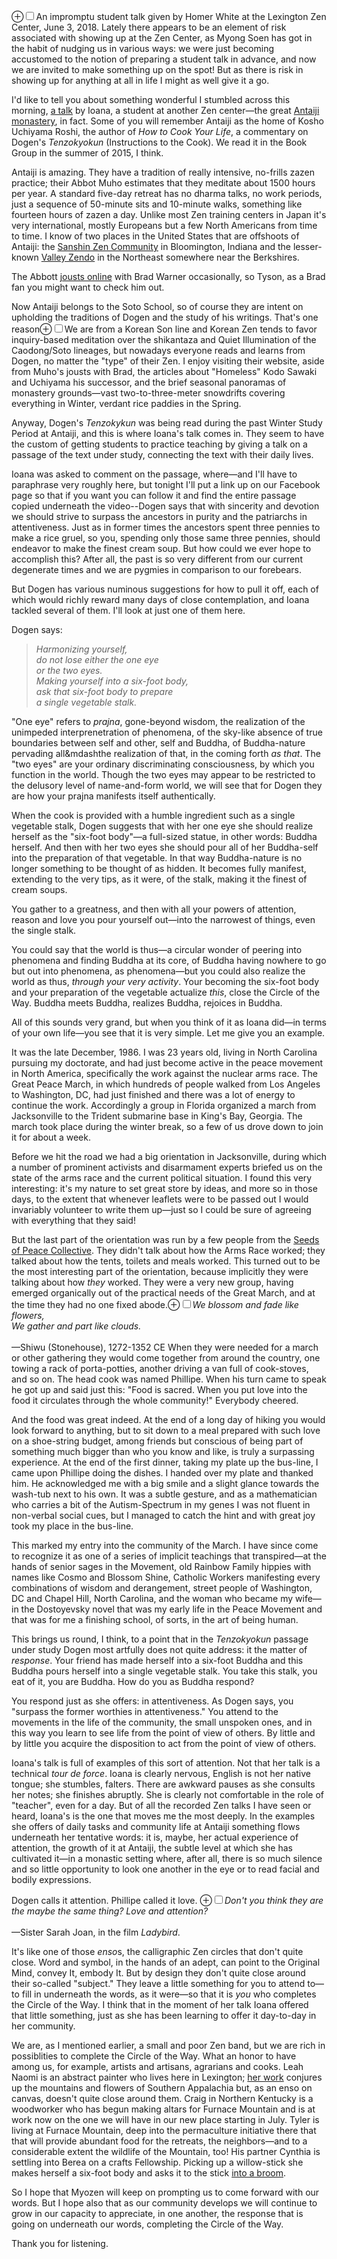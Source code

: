 <label for="mn-intro-stalk" class="margin-toggle">&#8853;</label><input type="checkbox" id="mn-intro-stalk" class="margin-toggle"/><span class="marginnote">An impromptu student talk given by Homer White at the Lexington Zen Center, June 3, 2018.</span>
Lately there appears to be an element of risk associated with showing up at the Zen Center, as Myong Soen has got in the habit of nudging us in various ways<!-- more -->:  we were just becoming accustomed to the notion of preparing a student talk in advance, and now we are invited to make something up on the spot!  But as there is risk in showing up for anything at all in life I might as well give it a go.


I'd like to tell you about something wonderful I stumbled across this morning, <a href="https://www.youtube.com/watch?v=ofiEJt4Qrag" target="_blank">a talk</a> by Ioana, a student at another Zen center&mdash;the great <a href="http://antaiji.org/en/" target="_blank">Antaiji monastery</a>, in fact.  Some of you will remember Antaiji as the home of Kosho Uchiyama Roshi, the author of *How to Cook Your Life*, a commentary on Dogen's *Tenzokyokun* (Instructions to the Cook).  We read it in the Book Group in the summer of 2015, I think.

Antaiji is amazing.  They have a tradition of really intensive, no-frills zazen practice; their Abbot Muho estimates that they meditate about 1500 hours per year.  A standard five-day retreat has no dharma talks, no work periods, just a sequence of 50-minute sits and 10-minute walks, something like fourteen hours of zazen a day.  Unlike most Zen training centers in Japan it's very international, mostly Europeans but a few North Americans from time to time.  I know of two places in the United States that are offshoots of Antaiji:  the <a href="http://www.sanshinji.org/" target="_blank">Sanshin Zen Community</a> in Bloomington, Indiana and the lesser-known <a href="https://valleyzendo.org/" target = "_blank">Valley Zendo</a> in the Northeast somewhere near the Berkshires.

The Abbott <a href="http://hardcorezen.blogspot.com/2011/01/in-which-i-am-criticized-by-master-of.html" target="_blank">jousts online</a> with Brad Warner occasionally, so Tyson, as a Brad fan you might want to check him out.

Now Antaiji belongs to the Soto School, so of course they are intent on upholding the traditions of Dogen and the study of his writings.  That's one reason<label for="mn-lines" class="margin-toggle">&#8853;</label><input type="checkbox" id="mn-lines" class="margin-toggle"/><span class="marginnote">We are from a Korean Son line and Korean Zen tends to favor inquiry-based meditation over the shikantaza and Quiet Illumination of the Caodong/Soto lineages, but nowadays everyone reads and learns from Dogen, no matter the "type" of their Zen.</span> I enjoy visiting their website, aside from Muho's jousts with Brad, the articles about "Homeless" Kodo Sawaki and Uchiyama his successor, and the brief seasonal panoramas of monastery grounds&mdash;vast two-to-three-meter snowdrifts covering everything in Winter, verdant rice paddies in the Spring.

Anyway, Dogen's *Tenzokykun* was being read during the past Winter Study Period at Antaiji, and this is where Ioana's talk comes in.  They seem to have the custom of getting students to practice teaching by giving a talk on a passage of the text under study, connecting the text with their daily lives.

Ioana was asked to comment on the passage, where&mdash;and I'll have to paraphrase very roughly here, but tonight I'll put a link up on our Facebook page so that if you want you can follow it and find the entire passage copied underneath the video--Dogen says that with sincerity and devotion we should strive to surpass the ancestors in purity and the patriarchs in attentiveness.  Just as in former times the ancestors spent three pennies to make a rice gruel, so you, spending only those same three pennies, should endeavor to make the finest cream soup.  But how could we ever hope to accomplish this?  After all, the past is so very different from our current degenerate times and we are pygmies in comparison to our forebears.

But Dogen has various numinous suggestions for how to pull it off, each of which would richly reward many days of close contemplation, and Ioana tackled several of them.  I'll look at just one of them here.

Dogen says:

<blockquote>
   <em>Harmonizing yourself,<br>
   do not lose either the one eye<br>
   or the two eyes.<br>
   Making yourself into a six-foot body,<br>
   ask that six-foot body to prepare<br>
   a single vegetable stalk.</em>
</blockquote>

"One eye" refers to *prajna*, gone-beyond wisdom, the realization of the unimpeded interprenetration of phenomena, of the sky-like absence of true boundaries between self and other, self and Buddha, of Buddha-nature pervading all&mdashthe realization of that, in the coming forth *as that*. The "two eyes" are your ordinary discriminating consciousness, by which you function in the world.  Though the two eyes may appear to be restricted to the delusory level of name-and-form world, we will see that for Dogen they are how your prajna manifests itself authentically.

When the cook is provided with a humble ingredient such as a single vegetable stalk, Dogen suggests that with her one eye she should realize herself as the "six-foot body"&mdash;a full-sized statue, in other words:  Buddha herself. And then with her two eyes she should pour all of her Buddha-self into the preparation of that vegetable.  In that way Buddha-nature is no longer something to be thought of as hidden.  It becomes fully manifest, extending to the very tips, as it were, of the stalk, making it the finest of cream soups.

You gather to a greatness, and then with all your powers of attention, reason and love you pour yourself out&mdash;into the narrowest of things, even the single stalk.

You could say that the world is thus&mdash;a circular wonder of peering into phenomena and finding Buddha at its core, of Buddha having nowhere to go but out into phenomena, as phenomena&mdash;but you could also realize the world as thus, *through your very activity*.  Your becoming the six-foot body and your preparation of the vegetable actualize *this*, close the Circle of the Way.  Buddha meets Buddha, realizes Buddha, rejoices in Buddha.

All of this sounds very grand, but when you think of it as Ioana did&mdash;in terms of your own life&mdash;you see that it is very simple.  Let me give you an example.

It was the late December, 1986.  I was 23 years old, living in North Carolina pursuing my doctorate, and had just become active in the peace movement in North America, specifically the work against the nuclear arms race.  The Great Peace March, in which hundreds of people walked from Los Angeles to Washington, DC, had just finished and there was a lot of energy to continue the work.  Accordingly a group in Florida organized a march from Jacksonville to the Trident submarine base in King's Bay, Georgia.  The march took place during the winter break, so a few of us drove down to join it for about a week.

Before we hit the road we had a big orientation in Jacksonville, during which a number of prominent activists and disarmament experts briefed us on the state of the arms race and the current political situation.  I found this very interesting:  it's my nature to set great store by ideas, and more so in those days, to the extent that whenever leaflets were to be passed out I would invariably volunteer to write them up&mdash;just so I could be sure of agreeing with everything that they said!

But the last part of the orientation was run by a few people from the <a href="https://seedsofpeacecollective.org/about/" target="_blank">Seeds of Peace Collective</a>.  They didn't talk about how the Arms Race worked;  they talked about how the tents, toilets and meals worked.  This turned out to be the most interesting part of the orientation, because implicitly they were talking about how *they* worked.  They were a very new group, having emerged organically out of the practical needs of the Great March, and at the time they had no one fixed abode.<label for="mn-clouds" class="margin-toggle">&#8853;</label><input type="checkbox" id="mn-clouds" class="margin-toggle"/><span class="marginnote">*We blossom and fade like flowers,<br>We gather and part like clouds.*<br><br>&mdash;Shiwu (Stonehouse), 1272-1352 CE</span>  When they were needed for a march or other gathering they would come together from around the country, one towing a rack of porta-potties, another driving a van full of cook-stoves, and so on.  The head cook was named Phillipe.  When his turn came to speak he got up and said just this:  "Food is sacred.  When you put love into the food it circulates through the whole community!"  Everybody cheered.

And the food was great indeed.  At the end of a long day of hiking you would look forward to anything, but to sit down to a meal prepared with such love on a shoe-string budget, among friends but conscious of being part of something much bigger than who you know and like, is truly a surpassing experience.  At the end of the first dinner, taking my plate up the bus-line, I came upon Phillipe doing the dishes.  I handed over my plate and thanked him.  He acknowledged me with a big smile and a slight glance towards the wash-tub next to his own.  It was a subtle gesture, and as a mathematician who carries a bit of the Autism-Spectrum in my genes I was not fluent in non-verbal social cues, but I managed to catch the hint and with great joy took my place in the bus-line.

This marked my entry into the community of the March. I have since come to recognize it as one of a series of implicit teachings that transpired&mdash;at the hands of senior sages in the Movement, old Rainbow Family hippies with names like Cosmo and Blossom Shine, Catholic Workers manifesting every combinations of wisdom and derangement, street people of Washington, DC and Chapel Hill, North Carolina, and the woman who became my wife&mdash;in the Dostoyevsky novel that was my early life in the Peace Movement and that was for me a finishing school, of sorts, in the art of being human.

This brings us round, I think, to a point that in the *Tenzokyokun* passage under study Dogen most artfully does not quite address:  it the matter of *response*.  Your friend has made herself into a six-foot Buddha and this Buddha pours herself into a single vegetable stalk.  You take this stalk, you eat of it, you are Buddha.  How do you as Buddha respond?

You respond just as she offers:  in attentiveness.  As Dogen says, you "surpass the former worthies in attentiveness."  You attend to the movements in the life of the community, the small unspoken ones, and in this way you learn to see life from the point of view of others.  By little and by little you acquire the disposition to act from the point of view of others.

Ioana's talk is full of examples of this sort of attention.  Not that her talk is a technical *tour de force*.  Ioana is clearly nervous, English is not her native tongue; she stumbles, falters.  There are awkward pauses as she consults her notes; she finishes abruptly. She is clearly not comfortable in the role of "teacher", even for a day.  But of all the recorded Zen talks I have seen or heard, Ioana's is the one that moves me the most deeply.  In the examples she offers of daily tasks and community life at Antaiji something flows underneath her tentative words:  it is, maybe, her actual experience of attention, the growth of it at Antaiji, the subtle level at which she has cultivated it&mdash;in a monastic setting where, after all, there is so much silence and so little opportunity to look one another in the eye or to read facial and bodily expressions.

Dogen calls it attention.  Phillipe called it love.
<label for="mn-love" class="margin-toggle">&#8853;</label><input type="checkbox" id="mn-love" class="margin-toggle"/><span class="marginnote">*Don't you think they are the maybe the same thing?  Love and attention?*<br><br>&mdash;Sister Sarah Joan, in the film *Ladybird*.</span>

It's like one of those <em>enso</em>s, the calligraphic Zen circles that don't quite close.  Word and symbol, in the hands of an adept, can point to the Original Mind, convey It, embody It.  But by design they don't quite close around their so-called "subject."  They leave a little something for you to attend to&mdash;to fill in underneath the words, as it were&mdash;so that it is *you* who completes the Circle of the Way.  I think that in the moment of her talk Ioana offered that little something, just as she has been learning to offer it day-to-day in her community.

We are, as I mentioned earlier, a small and poor Zen band, but we are rich in possiblities to complete the Circle of the Way.  What an honor to have among us, for example, artists and artisans, agrarians and cooks.  Leah Naomi is an abstract painter who lives here in Lexington; <a href="https://www.instagram.com/p/BjK5XOBh3t7/?taken-by=leahnaomiiii" target="_blank">her work</a> conjures up the mountains and flowers of Southern Appalachia but, as an enso on canvas, doesn't quite close around them.  Craig in Northern Kentucky is a woodworker who has begun making altars for Furnace Mountain and is at work now on the one we will have in our new place starting in July.  Tyler is living at Furnace Mountain, deep into the permaculture initiative there that that will provide abundant food for the retreats, the neighbors&mdash;and to a considerable extent the wildlife of the Mountain, too!  His partner Cynthia is settling into Berea on a crafts Fellowship.  Picking up a willow-stick she makes herself a six-foot body and asks it to the stick <a href="http://www.sunhousecraft.com/conservative-broom-co/" target="_blank">into a broom</a>.

So I hope that Myozen will keep on prompting us to come forward with our words.  But I hope also that as our community develops we will continue to grow in our capacity to appreciate, in one another, the response that is going on underneath our words, completing the Circle of the Way.

Thank you for listening.
